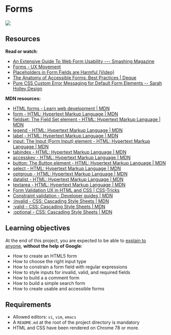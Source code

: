 Forms
=====

![](https://s3.amazonaws.com/alx-intranet.hbtn.io/uploads/medias/2019/12/abbff2217b3cc83e050d.jpeg?X-Amz-Algorithm=AWS4-HMAC-SHA256&X-Amz-Credential=AKIARDDGGGOUSBVO6H7D%2F20240825%2Fus-east-1%2Fs3%2Faws4_request&X-Amz-Date=20240825T201544Z&X-Amz-Expires=86400&X-Amz-SignedHeaders=host&X-Amz-Signature=4fe54b591577be54152866490a64862fbeb296c4aed744890e89f837dd5de9da)

Resources
---------

**Read or watch**:

-   [An Extensive Guide To Web Form Usability --- Smashing Magazine](https://intranet.alxswe.com/rltoken/F75QhuOGVwrVlw3jyD59LA "An Extensive Guide To Web Form Usability --- Smashing Magazine")
-   [Forms - UX Movement](https://intranet.alxswe.com/rltoken/FHn2z9omZm-zZCdL0L6jYw "Forms - UX Movement")
-   [Placeholders in Form Fields are Harmful (Video)](https://intranet.alxswe.com/rltoken/IYEz09iT2H3TsnxrE1NNCA "Placeholders in Form Fields are Harmful (Video)")
-   [The Anatomy of Accessible Forms: Best Practices | Deque](https://intranet.alxswe.com/rltoken/dj3c68pJZ98_mOwVZIffRg "The Anatomy of Accessible Forms: Best Practices | Deque")
-   [Pure CSS Custom Error Messaging for Default Form Elements -- Sarah Holley Design](https://intranet.alxswe.com/rltoken/0AEw7wVlCeD2g6qxmmMNdg "Pure CSS Custom Error Messaging for Default Form Elements -- Sarah Holley Design")

**MDN resources:**

-   [HTML forms - Learn web development | MDN](https://intranet.alxswe.com/rltoken/cKHAWeDaaipkWc3Qp7dk-A "HTML forms - Learn web development | MDN")
-   [form - HTML: Hypertext Markup Language | MDN](https://intranet.alxswe.com/rltoken/OycVJJ66n8de1HEKULWfrA "form - HTML: Hypertext Markup Language | MDN")
-   [fieldset: The Field Set element - HTML: Hypertext Markup Language | MDN](https://intranet.alxswe.com/rltoken/TGLyze_Bp1DBjQvQbzlajQ "fieldset: The Field Set element - HTML: Hypertext Markup Language | MDN")
-   [legend - HTML: Hypertext Markup Language | MDN](https://intranet.alxswe.com/rltoken/17-V4P19pfdvU2HpIRRmXA "legend - HTML: Hypertext Markup Language | MDN")
-   [label - HTML: Hypertext Markup Language | MDN](https://intranet.alxswe.com/rltoken/kXCDJc8Qw6M--ILxuh7tMw "label - HTML: Hypertext Markup Language | MDN")
-   [input: The Input (Form Input) element - HTML: Hypertext Markup Language | MDN](https://intranet.alxswe.com/rltoken/7FcwUHhpxn44cLxvrsWpww "input: The Input (Form Input) element - HTML: Hypertext Markup Language | MDN")
-   [tabindex - HTML: Hypertext Markup Language | MDN](https://intranet.alxswe.com/rltoken/m0QdLjhrVlvAUQegF_FT7A "tabindex - HTML: Hypertext Markup Language | MDN")
-   [accesskey - HTML: Hypertext Markup Language | MDN](https://intranet.alxswe.com/rltoken/F2MpAT1EppVJhS4Au52HOg "accesskey - HTML: Hypertext Markup Language | MDN")
-   [button: The Button element - HTML: Hypertext Markup Language | MDN](https://intranet.alxswe.com/rltoken/myuiKoqPr77ZRvDUB2yIOw "button: The Button element - HTML: Hypertext Markup Language | MDN")
-   [select - HTML: Hypertext Markup Language | MDN](https://intranet.alxswe.com/rltoken/9zADxc-SolMysvwtwD4C8g "select - HTML: Hypertext Markup Language | MDN")
-   [optgroup - HTML: Hypertext Markup Language | MDN](https://intranet.alxswe.com/rltoken/RwRLybVmGK9xKQ1njUb_UA "optgroup - HTML: Hypertext Markup Language | MDN")
-   [datalist - HTML: Hypertext Markup Language | MDN](https://intranet.alxswe.com/rltoken/8IcfvXHQcRf00-7uuBUmEA "datalist - HTML: Hypertext Markup Language | MDN")
-   [textarea - HTML: Hypertext Markup Language | MDN](https://intranet.alxswe.com/rltoken/gW0KcI3KEAjtZSZlA9cZCQ "textarea - HTML: Hypertext Markup Language | MDN")
-   [Form Validation UX in HTML and CSS | CSS-Tricks](https://intranet.alxswe.com/rltoken/CkI0uzWK2H5IiJY0lodYEg "Form Validation UX in HTML and CSS | CSS-Tricks")
-   [Constraint validation - Developer guides | MDN](https://intranet.alxswe.com/rltoken/XgPU-dACKBkIf3qwGd-s5A "Constraint validation - Developer guides | MDN")
-   [:invalid - CSS: Cascading Style Sheets | MDN](https://intranet.alxswe.com/rltoken/3IuhIFuWi_Mv33kDH_8EdA ":invalid - CSS: Cascading Style Sheets | MDN")
-   [:valid - CSS: Cascading Style Sheets | MDN](https://intranet.alxswe.com/rltoken/d8gw1H9y39E43Tl0KZ0rfQ ":valid - CSS: Cascading Style Sheets | MDN")
-   [:optional - CSS: Cascading Style Sheets | MDN](https://intranet.alxswe.com/rltoken/_sFEKccBDtb235HX9u-OBA ":optional - CSS: Cascading Style Sheets | MDN")

Learning objectives
-------------------

At the end of this project, you are expected to be able to [explain to anyone](https://intranet.alxswe.com/rltoken/Z3gz0wtL7fJie8TquH0rkw "explain to anyone"), **without the help of Google**:

-   How to create an HTML5 form
-   How to choose the right input type
-   How to constrain a form field with regular expressions
-   How to style inputs for invalid, valid, and required fields
-   How to build a a comment form
-   How to build a simple search form
-   How to create usable and accessible forms

Requirements
------------

-   Allowed editors: `vi`, `vim`, `emacs`
-   A `README.md` at the root of the project directory is mandatory
-   HTML and CSS have been rendered on Chrome 78 or more.